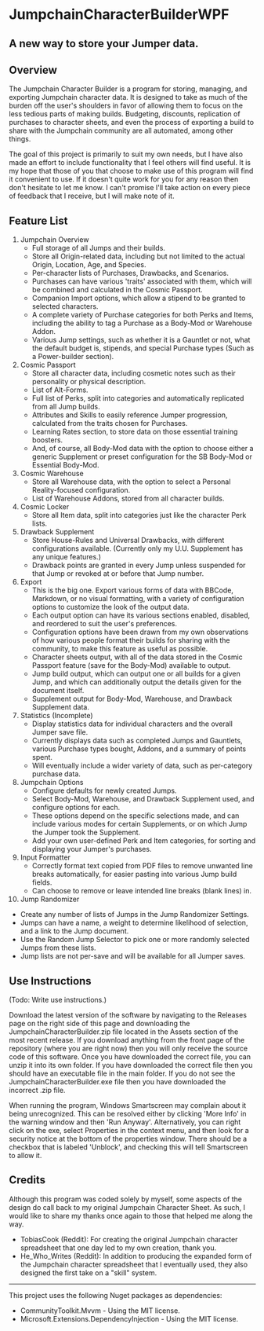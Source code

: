 # JumpchainCharacterBuilderWPF
## A new way to store your Jumper data.

## Overview
The Jumpchain Character Builder is a program for storing, managing, and exporting Jumpchain character data. It is designed to take as much of the burden off the user's shoulders in favor of allowing them to focus on the less tedious parts of making builds. Budgeting, discounts, replication of purchases to character sheets, and even the process of exporting a build to share with the Jumpchain community are all automated, among other things.

The goal of this project is primarily to suit my own needs, but I have also made an effort to include functionality that I feel others will find useful. It is my hope that those of you that choose to make use of this program will find it convenient to use. If it doesn't quite work for you for any reason then don't hesitate to let me know. I can't promise I'll take action on every piece of feedback that I receive, but I will make note of it.


## Feature List
1. Jumpchain Overview
   - Full storage of all Jumps and their builds.
   - Store all Origin-related data, including but not limited to the actual Origin, Location, Age, and Species.
   - Per-character lists of Purchases, Drawbacks, and Scenarios.
   - Purchases can have various 'traits' associated with them, which will be combined and calculated in the Cosmic Passport.
   - Companion Import options, which allow a stipend to be granted to selected characters.
   - A complete variety of Purchase categories for both Perks and Items, including the ability to tag a Purchase as a Body-Mod or Warehouse Addon.
   - Various Jump settings, such as whether it is a Gauntlet or not, what the default budget is, stipends, and special Purchase types (Such as a Power-builder section).
2. Cosmic Passport
   - Store all character data, including cosmetic notes such as their personality or physical description.
   - List of Alt-Forms.
   - Full list of Perks, split into categories and automatically replicated from all Jump builds.
   - Attributes and Skills to easily reference Jumper progression, calculated from the traits chosen for Purchases.
   - Learning Rates section, to store data on those essential training boosters.
   - And, of course, all Body-Mod data with the option to choose either a generic Supplement or preset configuration for the SB Body-Mod or Essential Body-Mod.
3. Cosmic Warehouse
   - Store all Warehouse data, with the option to select a Personal Reality-focused configuration.
   - List of Warehouse Addons, stored from all character builds.
4. Cosmic Locker
   - Store all Item data, split into categories just like the character Perk lists.
5. Drawback Supplement
   - Store House-Rules and Universal Drawbacks, with different configurations available. (Currently only my U.U. Supplement has any unique features.)
   - Drawback points are granted in every Jump unless suspended for that Jump or revoked at or before that Jump number.
6. Export
   - This is the big one. Export various forms of data with BBCode, Markdown, or no visual formatting, with a variety of configuration options to customize the look of the output data.
   - Each output option can have its various sections enabled, disabled, and reordered to suit the user's preferences.
   - Configuration options have been drawn from my own observations of how various people format their builds for sharing with the community, to make this feature as useful as possible.
   - Character sheets output, with all of the data stored in the Cosmic Passport feature (save for the Body-Mod) available to output.
   - Jump build output, which can output one or all builds for a given Jump, and which can additionally output the details given for the document itself.
   - Supplement output for Body-Mod, Warehouse, and Drawback Supplement data.
7. Statistics (Incomplete)
   - Display statistics data for individual characters and the overall Jumper save file.
   - Currently displays data such as completed Jumps and Gauntlets, various Purchase types bought, Addons, and a summary of points spent.
   - Will eventually include a wider variety of data, such as per-category purchase data.
8. Jumpchain Options
   - Configure defaults for newly created Jumps. 
   - Select Body-Mod, Warehouse, and Drawback Supplement used, and configure options for each. 
   - These options depend on the specific selections made, and can include various modes for certain Supplements, or on which Jump the Jumper took the Supplement.
   - Add your own user-defined Perk and Item categories, for sorting and displaying your Jumper's purchases.
9. Input Formatter
   - Correctly format text copied from PDF files to remove unwanted line breaks automatically, for easier pasting into various Jump build fields.
   - Can choose to remove or leave intended line breaks (blank lines) in.
10. Jump Randomizer
   - Create any number of lists of Jumps in the Jump Randomizer Settings.
   - Jumps can have a name, a weight to determine likelihood of selection, and a link to the Jump document.
   - Use the Random Jump Selector to pick one or more randomly selected Jumps from these lists.
   - Jump lists are not per-save and will be available for all Jumper saves.


## Use Instructions
(Todo: Write use instructions.)

Download the latest version of the software by navigating to the Releases page on the right side of this page and downloading the JumpchainCharacterBuilder.zip file located in the Assets section of the most recent release. If you download anything from the front page of the repository (where you are right now) then you will only receive the source code of this software. Once you have downloaded the correct file, you can unzip it into its own folder. If you have downloaded the correct file then you should have an executable file in the main folder. If you do not see the JumpchainCharacterBuilder.exe file then you have downloaded the incorrect .zip file.

When running the program, Windows Smartscreen may complain about it being unrecognized. This can be resolved either by clicking 'More Info' in the warning window and then 'Run Anyway'. Alternatively, you can right click on the exe, select Properties in the context menu, and then look for a security notice at the bottom of the properties window. There should be a checkbox that is labeled 'Unblock', and checking this will tell Smartscreen to allow it.

## Credits
Although this program was coded solely by myself, some aspects of the design do call back to my original Jumpchain Character Sheet. As such, I would like to share my thanks once again to those that helped me along the way.
- TobiasCook (Reddit): For creating the original Jumpchain character spreadsheet that one day led to my own creation, thank you.
- He_Who_Writes (Reddit): In addition to producing the expanded form of the Jumpchain character spreadsheet that I eventually used, they also designed the first take on a "skill" system.

***

This project uses the following Nuget packages as dependencies:
- CommunityToolkit.Mvvm - Using the MIT license.
- Microsoft.Extensions.DependencyInjection - Using the MIT license.
